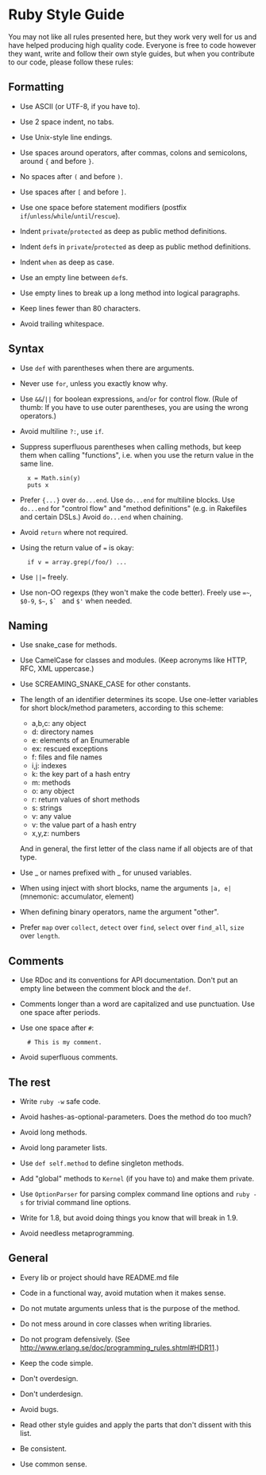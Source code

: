 # Ruby Style Guide

You may not like all rules presented here, but they work very well for
us and have helped producing high quality code. Everyone is free to
code however they want, write and follow their own style guides, but
when you contribute to our code, please follow these rules:

## Formatting

* Use ASCII (or UTF-8, if you have to).

* Use 2 space indent, no tabs.

* Use Unix-style line endings.

* Use spaces around operators, after commas, colons and semicolons,
  around `{` and before `}`.

* No spaces after `(` and before `)`.

* Use spaces after `[` and before `]`.

* Use one space before statement modifiers (postfix
  `if`/`unless`/`while`/`until`/`rescue`).

* Indent `private`/`protected` as deep as public method definitions.

* Indent `def`s in `private`/`protected` as deep as public method definitions.

* Indent `when` as deep as case.

* Use an empty line between `def`s.

* Use empty lines to break up a long method into logical paragraphs.

* Keep lines fewer than 80 characters.

* Avoid trailing whitespace.

## Syntax

* Use `def` with parentheses when there are arguments.

* Never use `for`, unless you exactly know why.

* Use `&&`/`||` for boolean expressions, `and`/`or` for control flow. (Rule
  of thumb: If you have to use outer parentheses, you are using the
  wrong operators.)

* Avoid multiline `?:`, use `if`.

* Suppress superfluous parentheses when calling methods, but keep them
  when calling "functions", i.e. when you use the return value in the
  same line.

        x = Math.sin(y)
        puts x

* Prefer `{...}` over `do...end`. Use `do...end` for multiline blocks.
  Use `do...end` for "control flow" and "method definitions"
  (e.g. in Rakefiles and certain DSLs.) Avoid `do...end` when chaining.

* Avoid `return` where not required.

* Using the return value of `=` is okay:

        if v = array.grep(/foo/) ...

* Use `||=` freely.

* Use non-OO regexps (they won't make the code better). Freely use
  `=~`, `$0-9`, `$~`, ``$` `` and `$'` when needed.

## Naming

* Use snake_case for methods.

* Use CamelCase for classes and modules. (Keep acronyms like HTTP,
  RFC, XML uppercase.)

* Use SCREAMING_SNAKE_CASE for other constants.

* The length of an identifier determines its scope. Use one-letter
  variables for short block/method parameters, according to this
  scheme:

  * a,b,c: any object
  * d: directory names
  * e: elements of an Enumerable
  * ex: rescued exceptions
  * f: files and file names
  * i,j: indexes
  * k: the key part of a hash entry
  * m: methods
  * o: any object
  * r: return values of short methods
  * s: strings
  * v: any value
  * v: the value part of a hash entry
  * x,y,z: numbers

  And in general, the first letter of the class name if all objects
  are of that type.

* Use _ or names prefixed with _ for unused variables.

* When using inject with short blocks, name the arguments `|a, e|`
  (mnemonic: accumulator, element)

* When defining binary operators, name the argument "other".

* Prefer `map` over `collect`, `detect` over `find`, `select` over `find_all`,
  `size` over `length`.

## Comments

* Use RDoc and its conventions for API documentation. Don't put an
  empty line between the comment block and the `def`.

* Comments longer than a word are capitalized and use punctuation.
  Use one space after periods.

* Use one space after `#`:

        # This is my comment.

* Avoid superfluous comments.

## The rest

* Write `ruby -w` safe code.

* Avoid hashes-as-optional-parameters. Does the method do too much?

* Avoid long methods.

* Avoid long parameter lists.

* Use `def self.method` to define singleton methods.

* Add "global" methods to `Kernel` (if you have to) and make them private.

* Use `OptionParser` for parsing complex command line options and
  `ruby -s` for trivial command line options.

* Write for 1.8, but avoid doing things you know that will break in 1.9.

* Avoid needless metaprogramming.

## General

* Every lib or project should have README.md file

* Code in a functional way, avoid mutation when it makes sense.

* Do not mutate arguments unless that is the purpose of the method.

* Do not mess around in core classes when writing libraries.

* Do not program defensively.
  (See http://www.erlang.se/doc/programming_rules.shtml#HDR11.)

* Keep the code simple.

* Don't overdesign.

* Don't underdesign.

* Avoid bugs.

* Read other style guides and apply the parts that don't dissent with
  this list.

* Be consistent.

* Use common sense.
